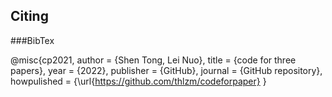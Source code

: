 ## Citing


###BibTex


@misc{cp2021,
  author = {Shen Tong, Lei Nuo},
  title = {code for three papers},
  year = {2022},
  publisher = {GitHub},
  journal = {GitHub repository},
  howpulished = {\url{https://github.com/thlzm/codeforpaper}
}
